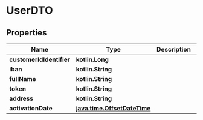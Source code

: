 
# UserDTO

## Properties
Name | Type | Description | Notes
------------ | ------------- | ------------- | -------------
**customerIdIdentifier** | **kotlin.Long** |  |  [optional]
**iban** | **kotlin.String** |  |  [optional]
**fullName** | **kotlin.String** |  |  [optional]
**token** | **kotlin.String** |  |  [optional]
**address** | **kotlin.String** |  |  [optional]
**activationDate** | [**java.time.OffsetDateTime**](java.time.OffsetDateTime.md) |  |  [optional]



